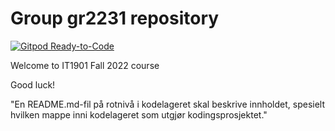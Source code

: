 # Group gr2231 repository

[![Gitpod Ready-to-Code](https://img.shields.io/badge/Gitpod-Ready--to--Code-blue?logo=gitpod)](https://gitlab.stud.idi.ntnu.no/it1901/groups-2022/gr2231/gr2231)
 
Welcome to IT1901 Fall 2022 course 
 
Good luck! 

"En README.md-fil på rotnivå i kodelageret skal beskrive innholdet, spesielt hvilken mappe inni kodelageret som utgjør kodingsprosjektet."
